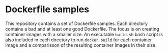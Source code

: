 # Dockerfile samples

This repository contains a set of Dockerfile samples. Each directory contains a bad and at least one good Dockerfile. The focus is on creating container images with a smaller size. An executable `build.sh` bash script is also included in each directory to run `docker build` for each container image and a comparisson of the resulting container images in their size.
